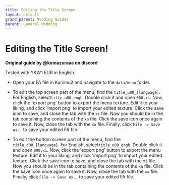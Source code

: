 ```yaml
---
title: Editing the Title Screen
layout: default
grand_parent: Modding Guides
parent: General Modding
---
```


# Editing the Title Screen!
**Original guide by @komazuraaa on discord**

Tested with YKW1 EUR in English.

* Open your FA file in Kuriimu2 and navigate to the  ` data/menu ` folder.

* To edit the top screen part of the menu, find the ` title_u00_[language] `. For English, select` title_u00_engb `. Double click it and open ` 000.xi `. Now, click the 'export png' button to export the menu texture. Edit it to your liking, and click 'import png' to import your edited texture. Click the save icon to save, and close the tab with the ` xi ` file.  Now you should be in the tab containing the contents of the ` xa ` file. Click the save icon once again to save it. Now, close the  tab with the ` xa ` file. Finally, click ` File -> Save as.. ` to save your edited FA file.

* To edit the bottom screen part of the menu, find the ` title_d00_[language] `. For English, select` title_u00_engb `. Double click it and open ` 000.xi `. Now, click the 'export png' button to export the menu texture. Edit it to your liking, and click 'import png' to import your edited texture. Click the save icon to save, and close the tab with the ` xi ` file.  Now you should be in the tab containing the contents of the ` xa ` file. Click the save icon once again to save it. Now, close the  tab with the ` xa ` file. Finally, click ` File -> Save as.. ` to save your edited FA file.
